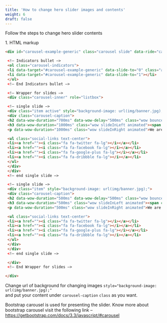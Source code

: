 ```yaml
---
title: 'How to change hero slider images and contents'
weight: 6
draft: false
---
```

Follow the steps to change hero slider contents

1\. HTML markup

```html
<div id="carousel-example-generic" class="carousel slide" data-ride="carousel">

 <!– Indicators bullet –>
 <ol class="carousel-indicators">
 <li data-target="#carousel-example-generic" data-slide-to="0" class="active"></li>
 <li data-target="#carousel-example-generic" data-slide-to="1"></li>
 </ol>
 <!– End Indicators bullet –>

 <!– Wrapper for slides –>
 <div class="carousel-inner" role="listbox">

 <!– single slide –>
 <div class="item active" style="background-image: url(img/banner.jpg);">
 <div class="carousel-caption">
 <h2 data-wow-duration="700ms" data-wow-delay="500ms" class="wow bounceInDown animated">Meet<span> Brandi</span>!</h2>
 <h3 data-wow-duration="1000ms" class="wow slideInLeft animated"><span class="color">/creative</span> one page template.</h3>
 <p data-wow-duration="1000ms" class="wow slideInRight animated">We are a team of professionals</p>

 <ul class="social-links text-center">
 <li><a href=""><i class="fa fa-twitter fa-lg"></i></a></li>
 <li><a href=""><i class="fa fa-facebook fa-lg"></i></a></li>
 <li><a href=""><i class="fa fa-google-plus fa-lg"></i></a></li>
 <li><a href=""><i class="fa fa-dribbble fa-lg"></i></a></li>
 </ul>
 </div>
 </div>
 <!– end single slide –>

 <!– single slide –>
 <div class="item" style="background-image: url(img/banner.jpg);">
 <div class="carousel-caption">
 <h2 data-wow-duration="500ms" data-wow-delay="500ms" class="wow bounceInDown animated">Meet<span> Team</span>!</h2>
 <h3 data-wow-duration="500ms" class="wow slideInLeft animated"><span class="color">/creative</span> one page template.</h3>
 <p data-wow-duration="500ms" class="wow slideInRight animated">We are a team of professionals</p>

 <ul class="social-links text-center">
 <li><a href=""><i class="fa fa-twitter fa-lg"></i></a></li>
 <li><a href=""><i class="fa fa-facebook fa-lg"></i></a></li>
 <li><a href=""><i class="fa fa-google-plus fa-lg"></i></a></li>
 <li><a href=""><i class="fa fa-dribbble fa-lg"></i></a></li>
 </ul>
 </div>
 </div>
 <!– end single slide –>

 </div>
 <!– End Wrapper for slides –>

</div>
```

Change url of background for changing images `style="background-image: url(img/banner.jpg);"`  
and put your content under `carousel-caption` `class` as you want.

Bootstrap carousel is used for presenting the slider. Know more about bootstrap carousel visit the following link – <https://getbootstrap.com/docs/3.3/javascript/#carousel>